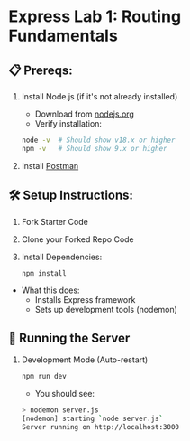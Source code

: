 # Express Lab 1: Routing Fundamentals

## 📋 Prereqs:

1. Install Node.js (if it's not already installed)

   - Download from [nodejs.org](nodejs.org)
   - Verify installation:

   ```bash
   node -v  # Should show v18.x or higher
   npm -v   # Should show 9.x or higher
   ```

2. Install [Postman](postman.com/downloads)

## 🛠️ Setup Instructions:

1. Fork Starter Code
2. Clone your Forked Repo Code
3. Install Dependencies:

   ```bash
   npm install
   ```

- What this does:
  - Installs Express framework
  - Sets up development tools (nodemon)

## 🚀 Running the Server

1. Development Mode (Auto-restart)

   ```bash
   npm run dev
   ```

   - You should see:

   ```bash
   > nodemon server.js
   [nodemon] starting `node server.js`
   Server running on http://localhost:3000
   ```
